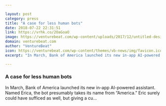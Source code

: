 ```yaml
---

layout: post
category: press
title: "A case for less human bots"
date: 2018-07-22 22:31:51
link: https://vrhk.co/2OaGoaO
image: https://venturebeat.com/wp-content/uploads/2017/12/untitled-design.png?fit=1200%2C850&strip=all
domain: venturebeat.com
author: "VentureBeat"
icon: https://venturebeat.com/wp-content/themes/vb-news/img/favicon.ico
excerpt: "In March, Bank of America launched its new in-app AI-powered assistant. Named Erica, the bot presumably takes its name from “America.” Eric surely could have sufficed as well, but giving a cu…"

---
```


### A case for less human bots

In March, Bank of America launched its new in-app AI-powered assistant. Named Erica, the bot presumably takes its name from “America.” Eric surely could have sufficed as well, but giving a cu…